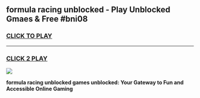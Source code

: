 
## formula racing unblocked - Play Unblocked Gmaes & Free #bni08
<h3>
<a href="https://news.freeplayer.one?title=formula_racing_unblocked&ref=24F">CLICK TO PLAY</a></h3>
<hr>

<h3>
<a href="https://news.freeplayer.one?title=formula_racing_unblocked&ref=24F">CLICK 2 PLAY</a>
  
</h3>

<a href="https://news.freeplayer.one?title=formula_racing_unblocked&ref=24F/"><img src="https://clearcache.store/games.png"></a>


**formula racing unblocked games unblocked: Your Gateway to Fun and Accessible Online Gaming**
